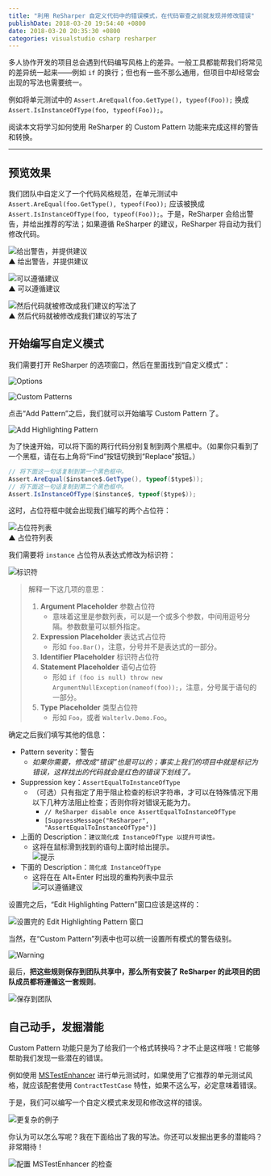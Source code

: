 ```yaml
---
title: "利用 ReSharper 自定义代码中的错误模式，在代码审查之前就发现并修改错误"
publishDate: 2018-03-20 19:54:40 +0800
date: 2018-03-20 20:35:30 +0800
categories: visualstudio csharp resharper
---
```


多人协作开发的项目总会遇到代码编写风格上的差异。一般工具都能帮我们将常见的差异统一起来——例如 `if` 的换行；但也有一些不那么通用，但项目中却经常会出现的写法也需要统一。

例如将单元测试中的 `Assert.AreEqual(foo.GetType(), typeof(Foo));` 换成 `Assert.IsInstanceOfType(foo, typeof(Foo));`。

阅读本文将学习如何使用 ReSharper 的 Custom Pattern 功能来完成这样的警告和转换。

---

<div id="toc"></div>

## 预览效果

我们团队中自定义了一个代码风格规范，在单元测试中 `Assert.AreEqual(foo.GetType(), typeof(Foo));` 应该被换成 `Assert.IsInstanceOfType(foo, typeof(Foo));`。于是，ReSharper 会给出警告，并给出推荐的写法；如果遵循 ReSharper 的建议，ReSharper 将自动为我们修改代码。

![给出警告，并提供建议](/static/posts/2018-03-20-18-51-20.png)  
▲ 给出警告，并提供建议

![可以遵循建议](/static/posts/2018-03-20-19-38-40.png)  
▲ 可以遵循建议

![然后代码就被修改成我们建议的写法了](/static/posts/2018-03-20-18-53-27.png)  
▲ 然后代码就被修改成我们建议的写法了

## 开始编写自定义模式

我们需要打开 ReSharper 的选项窗口，然后在里面找到“自定义模式”：

![Options](/static/posts/2018-03-20-19-00-36.png)

![Custom Patterns](/static/posts/2018-03-20-19-01-32.png)

点击“Add Pattern”之后，我们就可以开始编写 Custom Pattern 了。

![Add Highlighting Pattern](/static/posts/2018-03-20-19-08-23.png)

为了快速开始，可以将下面的两行代码分别复制到两个黑框中。（如果你只看到了一个黑框，请在右上角将“Find”按钮切换到“Replace”按钮。）

```csharp
// 将下面这一句话复制到第一个黑色框中。
Assert.AreEqual($instance$.GetType(), typeof($type$));
// 将下面这一句话复制到第二个黑色框中。
Assert.IsInstanceOfType($instance$, typeof($type$));
```

这时，占位符框中就会出现我们编写的两个占位符：

![占位符列表](/static/posts/2018-03-20-19-12-50.png)  
▲ 占位符列表

我们需要将 `instance` 占位符从表达式修改为标识符：

![标识符](/static/posts/2018-03-20-19-13-30.png)

> 解释一下这几项的意思：
> 1. **Argument Placeholder** 参数占位符
>     - 意味着这里是参数列表，可以是一个或多个参数，中间用逗号分隔。参数数量可以额外指定。
> 1. **Expression Placeholder** 表达式占位符
>     - 形如 `foo.Bar()`，注意，分号并不是表达式的一部分。
> 1. **Identifier Placeholder** 标识符占位符
> 1. **Statement Placeholder** 语句占位符
>     - 形如 `if (foo is null) throw new ArgumentNullException(nameof(foo));`，注意，分号属于语句的一部分。
> 1. **Type Placeholder** 类型占位符
>     - 形如 `Foo`，或者 `Walterlv.Demo.Foo`。

确定之后我们填写其他的信息：

- Pattern severity：警告
    - *如果你需要，修改成“错误”也是可以的；事实上我们的项目中就是标记为错误，这样找出的代码就会是红色的错误下划线了。*
- Suppression key：`AssertEqualToInstanceOfType`
    - （可选）只有指定了用于阻止检查的标识字符串，才可以在特殊情况下用以下几种方法阻止检查；否则你将对错误无能为力。
        - `// ReSharper disable once AssertEqualToInstanceOfType`
        - `[SuppressMessage("ReSharper", "AssertEqualToInstanceOfType")]`
- 上面的 Description：`建议简化成 InstanceOfType 以提升可读性。`
    - 这将在鼠标滑到找到的语句上面时给出提示。  
    ![提示](/static/posts/2018-03-20-18-51-20.png)
- 下面的 Description：`简化成 InstanceOfType`
    - 这将在在 Alt+Enter 时出现的重构列表中显示  
    ![可以遵循建议](/static/posts/2018-03-20-19-38-40.png)

设置完之后，“Edit Highlighting Pattern”窗口应该是这样的：

![设置完的 Edit Highlighting Pattern 窗口](/static/posts/2018-03-20-19-29-35.png)

当然，在“Custom Pattern”列表中也可以统一设置所有模式的警告级别。

![Warning](/static/posts/2018-03-20-19-26-14.png)

最后，**把这些规则保存到团队共享中，那么所有安装了 ReSharper 的此项目的团队成员都将遵循这一套规则**。

![保存到团队](/static/posts/2018-03-20-20-05-57.png)

## 自己动手，发掘潜能

Custom Pattern 功能只是为了给我们一个格式转换吗？才不止是这样哦！它能够帮助我们发现一些潜在的错误。

例如使用 [MSTestEnhancer](https://github.com/dotnet-campus/MSTestEnhancer/) 进行单元测试时，如果使用了它推荐的单元测试风格，就应该配套使用 `ContractTestCase` 特性，如果不这么写，必定意味着错误。

于是，我们可以编写一个自定义模式来发现和修改这样的错误。

![更复杂的例子](/static/posts/2018-03-20-19-51-18.png)

你认为可以怎么写呢？我在下面给出了我的写法。你还可以发掘出更多的潜能吗？非常期待！

![配置 MSTestEnhancer 的检查](/static/posts/2018-03-20-19-53-43.png)
